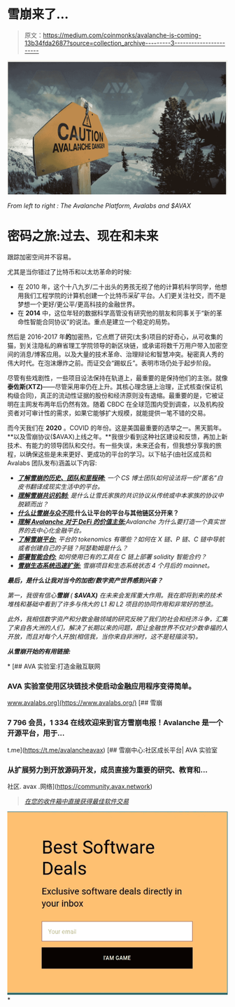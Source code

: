 # 雪崩来了…

> 原文：<https://medium.com/coinmonks/avalanche-is-coming-13b34fda2687?source=collection_archive---------3----------------------->

![](img/9055aae2edc4c10c97203c781942c684.png)

*From left to right : The Avalanche Platform, Avalabs and $AVAX*

# 密码之旅:过去、现在和未来

跟踪加密空间并不容易。

尤其是当你错过了比特币和以太坊革命的时候:

*   在 2010 年，这个十八九岁/二十出头的男孩无视了他的计算机科学同学，他想用我们工程学院的计算机创建一个比特币采矿平台。人们更关注社交，而不是梦想一个更好/更公平/更高科技的金融世界。
*   在 **2014** 中，这位年轻的数据科学高管没有研究他的朋友和同事关于“新的革命性智能合同协议”的说法。重点是建立一个稳定的局势。

然后是 2016-2017 年**的**加密热，它点燃了研究(太多)项目的好奇心，从可收集的猫，到关注隐私的麻省理工学院领导的新区块链，或承诺将数千万用户带入加密空间的消息/博客应用。以及大量的技术革命、治理辩论和智慧冲突。秘密真人秀的伟大时代。在泡沫爆炸之前。而证交会“踢蚁丘”。表明市场仍处于起步阶段。

尽管有些戏剧性，一些项目设法保持在轨道上，最重要的是保持他们的主张。就像**泰佐斯(XTZ)**——尽管采用率仍在上升。其核心理念链上治理，正式核查(保证机构级合同)，真正的流动性证据的股份和经济原则没有退缩。最重要的是，它被证明在主网发布两年后仍然有效。随着 CBDC 在全球范围内受到调查，以及机构投资者对可审计性的需求，如果它能够扩大规模，就能提供一笔不错的交易。

而今天我们在 **2020** 。COVID 的年份。这是美国最重要的选举之一。黑天鹅年。**以及雪崩协议($AVAX)上线之年。**我很少看到这种社区建设和反馈，再加上新技术、有能力的领导团队和交付。有一些失误，未来还会有，但我想分享我的旅程，以确保这些是未来更好、更成功的平台的学习。以下帖子(由社区成员和 Avalabs 团队发布)涵盖以下内容:

*   [***了解雪崩的历史、团队和里程碑:***](/@mounaimderraz/the-avalanche-ecosystem-3f06c5f9387e) *一个 CS 博士团队如何设法将一份“匿名”白皮书翻译成现实生活中的平台。*
*   [***理解雪崩共识机制:***](/avalabs/avalanche-consensus-101-99c68a3e3159) *是什么让雪氏家族的共识协议从传统或中本家族的协议中脱颖而出？*
*   [***什么让雪崩与众不同:***](https://cryptoseq.medium.com/what-sets-avalanche-apart-from-other-blockchains-3c5f4a4c0889)**什么让平台的平台与其他链区分开来？**
*   *[**理解 Avalanche 对于 DeFi 的价值主张:**](/@mounaimderraz/defi-an-avalanche-to-the-world-13205bd850ba)*Avalanche 为什么要打造一个真实世界的去中心化金融平台。**
*   *[***了解雪崩平台:***](/avalabs/the-ava-platform-a-tech-primer-7a9b5de57a35#:~:text=The%20Avalanche%20network%20is%20a,platform%20must%20validate%20these%20chains.&text=Staking%20in%20the%20main%20subnet,cross%2Dchain%20commitments%20between%20subnets.) *平台的 tokenomics 有哪些？如何在 X 链、P 链、C 链中导航或者创建自己的子链？阿瑟勒姆是什么？**
*   *[***部署智能合约:***](/avalabs/deploy-a-smart-contract-on-ava-using-remix-and-metamask-98933a93f436) 如何使用已有的工具在 C 链上部署 solidity 智能合约？*
*   *[***雪崩生态系统迅速扩张:***](/@CryptoSeq/the-avalanche-ecosystem-is-rapidly-expanding-private-securities-ilos-dexs-synthetics-ce480387a111) 雪崩项目和生态系统状态 4 个月后的 mainnet。*

***最后，是什么让我对当今的加密/数字资产世界感到兴奋？***

*第一，我很有信心**雪崩** ( **$AVAX)** 在未来会发挥重大作用。我在即将到来的技术堆栈和基础中看到了许多与伟大的 L1 和 L2 项目的协同作用和非常好的想法。*

*此外，我相信数字资产和分散金融领域的研究反映了我们的社会和经济斗争，汇集了来自各大洲的人们，解决了长期以来的问题，即让金融世界不仅对少数幸福的人开放，而且对每个人开放(相信我，当你来自非洲时，这不是轻描淡写)。*

***从雪崩开始的有用链接:***

*[](https://www.avalabs.org/) [## AVA 实验室:打造金融互联网

### AVA 实验室使用区块链技术使启动金融应用程序变得简单。

www.avalabs.org](https://www.avalabs.org/) [](https://t.me/avalancheavax) [## 雪崩

### 7 796 会员，1 334 在线欢迎来到官方雪崩电报！Avalanche 是一个开源平台，用于…

t.me](https://t.me/avalancheavax)  [## 雪崩中心:社区成长平台| AVA 实验室

### 从扩展努力到开放源码开发，成员直接为重要的研究、教育和…

社区. avax .网络](https://community.avax.network) 

> [*在您的收件箱中直接获得最佳软件交易*](https://coincodecap.com/?utm_source=coinmonks)

[![](img/cf61312e073413cb729a62c0a3565f2c.png)](https://coincodecap.com/?utm_source=coinmonks)*